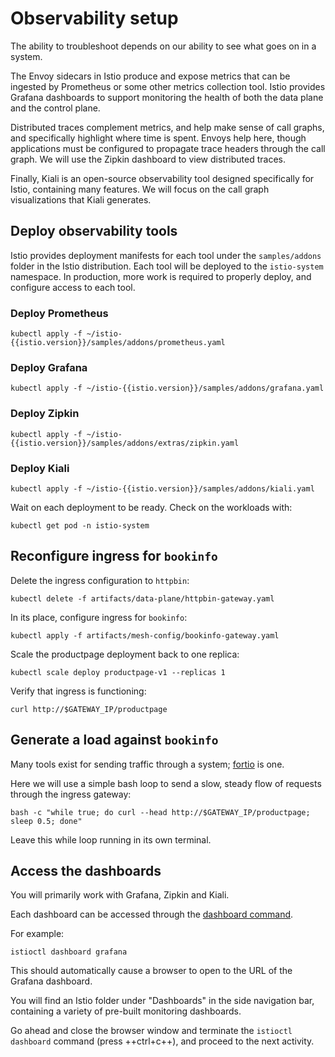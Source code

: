 # Observability setup

The ability to troubleshoot depends on our ability to see what goes on in a system.

The Envoy sidecars in Istio produce and expose metrics that can be ingested by Prometheus or some other metrics collection tool.
Istio provides Grafana dashboards to support monitoring the health of both the data plane and the control plane.

Distributed traces complement metrics, and help make sense of call graphs, and specifically highlight where time is spent.
Envoys help here, though applications must be configured to propagate trace headers through the call graph.
We will use the Zipkin dashboard to view distributed traces.

Finally, Kiali is an open-source observability tool designed specifically for Istio, containing many features.
We will focus on the call graph visualizations that Kiali generates.

## Deploy observability tools

Istio provides deployment manifests for each tool under the `samples/addons` folder in the Istio distribution.
Each tool will be deployed to the `istio-system` namespace.
In production, more work is required to properly deploy, and configure access to each tool.

### Deploy Prometheus

```shell
kubectl apply -f ~/istio-{{istio.version}}/samples/addons/prometheus.yaml
```

### Deploy Grafana

```shell
kubectl apply -f ~/istio-{{istio.version}}/samples/addons/grafana.yaml
```

### Deploy Zipkin

```shell
kubectl apply -f ~/istio-{{istio.version}}/samples/addons/extras/zipkin.yaml
```

### Deploy Kiali

```shell
kubectl apply -f ~/istio-{{istio.version}}/samples/addons/kiali.yaml
```

Wait on each deployment to be ready.  Check on the workloads with:

```shell
kubectl get pod -n istio-system
```

## Reconfigure ingress for `bookinfo`

Delete the ingress configuration to `httpbin`:

```shell
kubectl delete -f artifacts/data-plane/httpbin-gateway.yaml
```

In its place, configure ingress for `bookinfo`:

```shell
kubectl apply -f artifacts/mesh-config/bookinfo-gateway.yaml
```

Scale the productpage deployment back to one replica:

```shell
kubectl scale deploy productpage-v1 --replicas 1
```

Verify that ingress is functioning:

```shell
curl http://$GATEWAY_IP/productpage
```

## Generate a load against `bookinfo`

Many tools exist for sending traffic through a system; [fortio](https://fortio.org/) is one.

Here we will use a simple bash loop to send a slow, steady flow of requests through the ingress gateway:

```shell
bash -c "while true; do curl --head http://$GATEWAY_IP/productpage; sleep 0.5; done"
```

Leave this while loop running in its own terminal.

## Access the dashboards

You will primarily work with Grafana, Zipkin and Kiali.

Each dashboard can be accessed through the [dashboard command](https://istio.io/latest/docs/reference/commands/istioctl/#istioctl-dashboard).

For example:

```shell
istioctl dashboard grafana
```

This should automatically cause a browser to open to the URL of the Grafana dashboard.

You will find an Istio folder under "Dashboards" in the side navigation bar, containing a variety of pre-built monitoring dashboards.

Go ahead and close the browser window and terminate the `istioctl dashboard` command (press ++ctrl+c++), and proceed to the next activity.